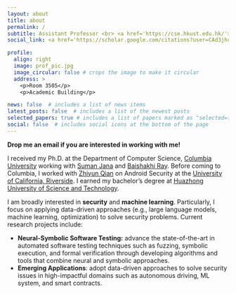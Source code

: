 ```yaml
---
layout: about
title: about
permalink: /
subtitle: Assistant Professor <br> <a href='https://cse.hkust.edu.hk/'>Department of Computer Science and Engineering</a> <br> <a href='https://hkust.edu.hk/'>Hong Kong University of Science and Technology</a> <br> <a href='mailto:dongdong@cse.ust.hk'>dongdong@cse.ust.hk</a>
social_link: <a href='https://scholar.google.com/citations?user=CAd3jhcAAAAJ&hl=en'>Google Scholar</a>, <a href='https://github.com/Dongdongshe'>GitHub</a>, <a href='https://twitter.com/Dongdongshe'>Twitter</a> 

profile:
  align: right
  image: prof_pic.jpg
  image_circular: false # crops the image to make it circular
  address: >
    <p>Room 3505</p>
    <p>Academic Building</p>

news: false  # includes a list of news items
latest_posts: false  # includes a list of the newest posts
selected_papers: true # includes a list of papers marked as "selected={true}"
social: false  # includes social icons at the bottom of the page
---
```

**Drop me an email if you are interested in working with me!**

I received my Ph.D. at the Department of Computer Science, <a href="https://www.columbia.edu/">Columbia University</a> working with <a href="https://www.cs.columbia.edu/~suman/">Suman Jana</a> and <a href="https://www.rayb.info/">Baishakhi Ray</a>. Before coming to Columbia, I worked with <a href="https://www.cs.ucr.edu/~zhiyunq/">Zhiyun Qian</a> on Android Security at the <a href="https://www.ucr.edu/">University of California, Riverside</a>. I earned my bachelor’s degree at <a href="http://english.hust.edu.cn/">Huazhong University of Science and Technology</a>. 

I am broadly interested in **security** and **machine learning**. Particularly, I focus on applying data-driven approaches (e.g., large language models, machine learning, optimization) to solve security problems. Current research projects include:

* **Neural-Symbolic Software Testing:** advance the state-of-the-art in automated software testing techniques such as fuzzing, symbolic execution, and formal verification through developing algorithms and tools that combine neural and symbolic approaches.
* **Emerging Applications**: adopt data-driven approaches to solve security issues in high-impactful domains such as autonomous driving, ML system, and smart contracts.

